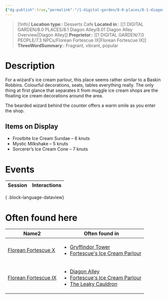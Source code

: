 ```yaml
---
{"dg-publish":true,"permalink":"/1-digital-garden/8-0-places/8-1-diagon-alley/8-1-05-florean-fortescue-s-ice-cream-parlour/","tags":["#place","diagon-alley","shop"]}
---
```


>[!info]
>**Location type**::  Desserts Cafe
>**Located in**:: [[1 DIGITAL GARDEN/8.0 PLACES/8.1 Diagon Alley/8.01 Diagon Alley Overview\|Diagon Alley]]
>**Proprietor**:: [[1 DIGITAL GARDEN/7.0 PEOPLE/7.3 NPCs/Florean Fortescue IX\|Florean Fortescue IX]]
>**ThreeWordSummary**:: Fragrant, vibrant, popular

# Description

For a wizard's ice cream parlour, this place seems rather similar to a Baskin Robbins. Colourful decorations, seats, tables everything really. The only thing at first glance that separates it from muggle ice cream shops are the floating ice cream decorations around the area. 

The bearded wizard behind the counter offers a warm smile as you enter the shop.

## Items on Display

- Frostbite Ice Cream Sundae – 6 knuts
- Mystic Milkshake – 5 knuts
- Sorcerer’s Ice Cream Cone – 7 knuts

# Events

| Session | Interactions |
| ------- | ------------ |

{ .block-language-dataview}

# Often found here

<div><table class="dataview table-view-table"><thead class="table-view-thead"><tr class="table-view-tr-header"><th class="table-view-th"><span>Name</span><span class="dataview small-text">2</span></th><th class="table-view-th"><span>Often found in</span></th></tr></thead><tbody class="table-view-tbody"><tr><td><span><a data-tooltip-position="top" aria-label="1 DIGITAL GARDEN/7.0 PEOPLE/7.3 NPCs/Florean Fortescue X.md" data-href="1 DIGITAL GARDEN/7.0 PEOPLE/7.3 NPCs/Florean Fortescue X.md" href="1 DIGITAL GARDEN/7.0 PEOPLE/7.3 NPCs/Florean Fortescue X.md" class="internal-link" target="_blank" rel="noopener nofollow">Florean Fortescue X</a></span></td><td><ul class="dataview dataview-ul dataview-result-list-ul"><li class="dataview-result-list-li"><span><a data-tooltip-position="top" aria-label="1 DIGITAL GARDEN/8.0 PLACES/8.2 Hogwarts School/8.3.02 Gryffindor Tower.md" data-href="1 DIGITAL GARDEN/8.0 PLACES/8.2 Hogwarts School/8.3.02 Gryffindor Tower.md" href="1 DIGITAL GARDEN/8.0 PLACES/8.2 Hogwarts School/8.3.02 Gryffindor Tower.md" class="internal-link" target="_blank" rel="noopener nofollow">Gryffindor Tower</a></span></li><li class="dataview-result-list-li"><span><a data-tooltip-position="top" aria-label="1 DIGITAL GARDEN/8.0 PLACES/8.1 Diagon Alley/8.1.05 Florean Fortescue's Ice Cream Parlour.md" data-href="1 DIGITAL GARDEN/8.0 PLACES/8.1 Diagon Alley/8.1.05 Florean Fortescue's Ice Cream Parlour.md" href="1 DIGITAL GARDEN/8.0 PLACES/8.1 Diagon Alley/8.1.05 Florean Fortescue's Ice Cream Parlour.md" class="internal-link" target="_blank" rel="noopener nofollow">Fortescue's Ice Cream Parlour</a></span></li></ul></td></tr><tr><td><span><a data-tooltip-position="top" aria-label="1 DIGITAL GARDEN/7.0 PEOPLE/7.3 NPCs/Florean Fortescue IX.md" data-href="1 DIGITAL GARDEN/7.0 PEOPLE/7.3 NPCs/Florean Fortescue IX.md" href="1 DIGITAL GARDEN/7.0 PEOPLE/7.3 NPCs/Florean Fortescue IX.md" class="internal-link" target="_blank" rel="noopener nofollow">Florean Fortescue IX</a></span></td><td><ul class="dataview dataview-ul dataview-result-list-ul"><li class="dataview-result-list-li"><span><a data-tooltip-position="top" aria-label="1 DIGITAL GARDEN/8.0 PLACES/8.1 Diagon Alley/8.01 Diagon Alley Overview.md" data-href="1 DIGITAL GARDEN/8.0 PLACES/8.1 Diagon Alley/8.01 Diagon Alley Overview.md" href="1 DIGITAL GARDEN/8.0 PLACES/8.1 Diagon Alley/8.01 Diagon Alley Overview.md" class="internal-link" target="_blank" rel="noopener nofollow">Diagon Alley</a></span></li><li class="dataview-result-list-li"><span><a data-tooltip-position="top" aria-label="1 DIGITAL GARDEN/8.0 PLACES/8.1 Diagon Alley/8.1.05 Florean Fortescue's Ice Cream Parlour.md" data-href="1 DIGITAL GARDEN/8.0 PLACES/8.1 Diagon Alley/8.1.05 Florean Fortescue's Ice Cream Parlour.md" href="1 DIGITAL GARDEN/8.0 PLACES/8.1 Diagon Alley/8.1.05 Florean Fortescue's Ice Cream Parlour.md" class="internal-link" target="_blank" rel="noopener nofollow">Fortescue's Ice Cream Parlour</a></span></li><li class="dataview-result-list-li"><span><a data-tooltip-position="top" aria-label="1 DIGITAL GARDEN/8.0 PLACES/8.1 Diagon Alley/8.1.01 The Leaky Cauldron.md" data-href="1 DIGITAL GARDEN/8.0 PLACES/8.1 Diagon Alley/8.1.01 The Leaky Cauldron.md" href="1 DIGITAL GARDEN/8.0 PLACES/8.1 Diagon Alley/8.1.01 The Leaky Cauldron.md" class="internal-link" target="_blank" rel="noopener nofollow">The Leaky Cauldron</a></span></li></ul></td></tr></tbody></table></div>
